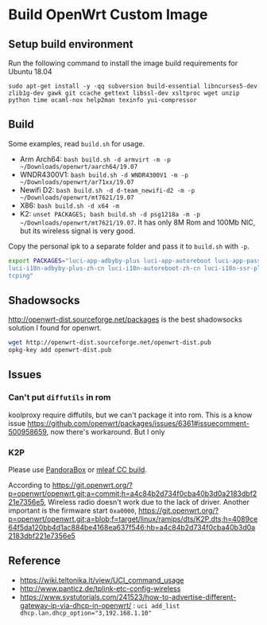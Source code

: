 # Build OpenWrt Custom Image

## Setup build environment

Run the following command to install the image build requirements for Ubuntu 18.04

`sudo apt-get install -y -qq subversion build-essential libncurses5-dev zlib1g-dev gawk git ccache gettext libssl-dev xsltproc wget unzip python time ocaml-nox help2man texinfo yui-compressor`

## Build

Some examples, read `build.sh` for usage.

- Arm Arch64: `bash build.sh -d armvirt -m -p ~/Downloads/openwrt/aarch64/19.07`
- WNDR4300V1: `bash build.sh -d WNDR4300V1 -m -p ~/Downloads/openwrt/ar71xx/19.07`
- Newifi D2: `bash build.sh -d d-team_newifi-d2 -m -p ~/Downloads/openwrt/mt7621/19.07`
- X86: `bash build.sh -d x64 -m`
- K2: `unset PACKAGES; bash build.sh -d psg1218a -m -p ~/Downloads/openwrt/mt7621/19.07`. It has only 8M Rom and 100Mb NIC, but its wireless signal is very good.

Copy the personal ipk to a separate folder and pass it to `build.sh` with `-p`.

```bash
export PACKAGES="luci-app-adbyby-plus luci-app-autoreboot luci-app-passwall luci-app-smartdns luci-app-ssr-plus luci-app-vlmcsd luci-app-wol \
luci-i18n-adbyby-plus-zh-cn luci-i18n-autoreboot-zh-cn luci-i18n-ssr-plus-zh-cn luci-i18n-vlmcsd-zh-cn luci-i18n-wol-zh-cn \
tcping"
```

## Shadowsocks

<http://openwrt-dist.sourceforge.net/packages> is the best shadowsocks solution I found for openwrt.

```bash
wget http://openwrt-dist.sourceforge.net/openwrt-dist.pub
opkg-key add openwrt-dist.pub
```

## Issues

### Can't put `diffutils` in rom

koolproxy require diffutils, but we can't package it into rom. This is a know issue <https://github.com/openwrt/packages/issues/6361#issuecomment-500958659>, now there's workaround. But I only

### K2P

Please use [PandoraBox](https://downloads.pangubox.com/pandorabox/19.01/targets/ralink/mt7621/PandoraBox-ralink-mt7621-k2p-2019-01-01-git-3e8866933-squashfs-sysupgrade.bin) or [mleaf CC build](http://www.mleaf.org/downloads/K2P-Chaos_Calmer/v1.7.2/cc-k2p-v1.7.2-16m.bin).

According to <https://git.openwrt.org/?p=openwrt/openwrt.git;a=commit;h=a4c84b2d734f0cba40b3d0a2183dbf221e7356e5>, Wireless radio doesn't work due to the lack of driver.
Another important is the firmware start `0xa0000`, <https://git.openwrt.org/?p=openwrt/openwrt.git;a=blob;f=target/linux/ramips/dts/K2P.dts;h=4089ce64f5da120bb4d1ac884be4168ea637f546;hb=a4c84b2d734f0cba40b3d0a2183dbf221e7356e5>

## Reference

- <https://wiki.teltonika.lt/view/UCI_command_usage>
- <http://www.panticz.de/tplink-etc-config-wireless>
- <https://www.systutorials.com/241523/how-to-advertise-different-gateway-ip-via-dhcp-in-openwrt/> : `uci add_list dhcp.lan.dhcp_option="3,192.168.1.10"`
